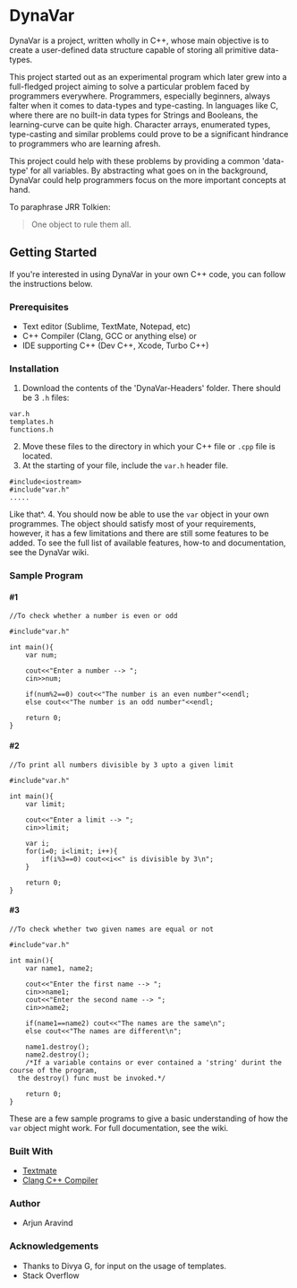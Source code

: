 # DynaVar
DynaVar is a project, written wholly in C++, whose main objective is to create a user-defined data structure capable of storing all primitive data-types.  

This project started out as an experimental program which later grew into a full-fledged project aiming to solve a particular problem faced by programmers everywhere. Programmers, especially beginners, always falter when it comes to data-types and type-casting. In languages like C, where there are no built-in data types for Strings and Booleans, the learning-curve can be quite high. Character arrays, enumerated types, type-casting and similar problems could prove to be a significant hindrance to programmers who are learning afresh.

This project could help with these problems by providing a common 'data-type' for all variables. By abstracting what goes on in the background, DynaVar could help programmers focus on the more important concepts at hand. 

To paraphrase JRR Tolkien:
> One object to rule them all.

## Getting Started
If you're interested in using DynaVar in your own C++ code, you can follow the instructions below.

### Prerequisites
* Text editor (Sublime, TextMate, Notepad, etc)
* C++ Compiler (Clang, GCC or anything else)
or
* IDE supporting C++ (Dev C++, Xcode, Turbo C++)

### Installation
1. Download the contents of the 'DynaVar-Headers' folder. There should be 3 ```.h``` files:
```
var.h
templates.h
functions.h
```
2. Move these files to the directory in which your C++ file or ```.cpp``` file is located.
3. At the starting of your file, include the ```var.h``` header file. 
```
#include<iostream>
#include"var.h"
.....
````
Like that^.
4. You should now be able to use the ```var``` object in your own programmes. The object should satisfy most of your requirements, however, it has a few limitations and there are still some features to be added. To see the full list of available features, how-to and documentation, see the DynaVar wiki. 

### Sample Program
#### #1
```
//To check whether a number is even or odd

#include"var.h"

int main(){
	var num;
	
	cout<<"Enter a number --> ";
	cin>>num;
	
	if(num%2==0) cout<<"The number is an even number"<<endl;
	else cout<<"The number is an odd number"<<endl;
	
	return 0;
}
```
#### #2
```
//To print all numbers divisible by 3 upto a given limit

#include"var.h"

int main(){
	var limit;
	
	cout<<"Enter a limit --> ";
	cin>>limit;
	
	var i;
	for(i=0; i<limit; i++){
		if(i%3==0) cout<<i<<" is divisible by 3\n";
	}
	
	return 0;
}
```
#### #3
```
//To check whether two given names are equal or not

#include"var.h"

int main(){
	var name1, name2;
	
	cout<<"Enter the first name --> ";
	cin>>name1;
	cout<<"Enter the second name --> ";
	cin>>name2;
	
	if(name1==name2) cout<<"The names are the same\n";
	else cout<<"The names are different\n";
	
	name1.destroy();
	name2.destroy();
	/*If a variable contains or ever contained a 'string' durint the course of the program, 
  the destroy() func must be invoked.*/
	
	return 0;
}
```
These are a few sample programs to give a basic understanding of how the ```var``` object might work. For full documentation, see the wiki.

### Built With
* [Textmate](https://macromates.com/)
* [Clang C++ Compiler](https://clang.llvm.org/)

### Author
* Arjun Aravind

### Acknowledgements
* Thanks to Divya G, for input on the usage of templates.
* Stack Overflow
